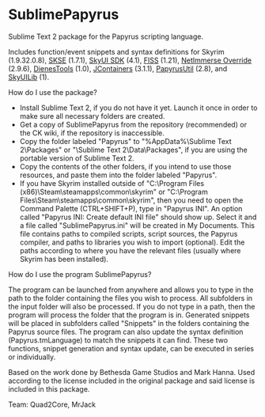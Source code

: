 SublimePapyrus
==============

Sublime Text 2 package for the Papyrus scripting language.

Includes function/event snippets and syntax definitions for Skyrim (1.9.32.0.8), [SKSE](http://skse.silverlock.org) (1.7.1), [SkyUI SDK](https://github.com/schlangster/skyui/wiki) (4.1), [FISS](http://www.nexusmods.com/skyrim/mods/48265/) (1.21), [NetImmerse Override](http://www.nexusmods.com/skyrim/mods/37481/) (2.9.6), [DienesTools](http://www.nexusmods.com/skyrim/mods/54325/) (1.0), [JContainers](http://www.nexusmods.com/skyrim/mods/49743/) (3.1.1), [PapyrusUtil](http://www.nexusmods.com/skyrim/mods/58705/) (2.8), and [SkyUILib](https://github.com/schlangster/skyui-lib/wiki) (1).

How do I use the package?
- Install Sublime Text 2, if you do not have it yet. Launch it once in order to make sure all necessary folders are created.
- Get a copy of SublimePapyrus from the repository (recommended) or the CK wiki, if the repository is inaccessible.
- Copy the folder labeled "Papyrus" to "%AppData%\Sublime Text 2\Packages" or "\Sublime Text 2\Data\Packages", if you are using the portable version of Sublime Text 2.
- Copy the contents of the other folders, if you intend to use those resources, and paste them into the folder labeled "Papyrus".
- If you have Skyrim installed outside of "C:\Program Files (x86)\Steam\steamapps\common\skyrim\" or "C:\Program Files\Steam\steamapps\common\skyrim\", then you need to open the Command Palette (CTRL+SHIFT+P), type in "Papyrus INI". An option called "Papyrus INI: Create default INI file" should show up. Select it and a file called "SublimePapyrus.ini" will be created in My Documents. This file contains paths to compiled scripts, script sources, the Papyrus compiler, and paths to libraries you wish to import (optional). Edit the paths according to where you have the relevant files (usually where Skyrim has been installed).
 

How do I use the program SublimePapyrus?

The program can be launched from anywhere and allows you to type in the path to the folder containing the files you wish to process. All subfolders in the input folder will also be processed. If you do not type in a path, then the program will process the folder that the program is in. Generated snippets will be placed in subfolders called "Snippets" in the folders containing the Papyrus source files. The program can also update the syntax definition (Papyrus.tmLanguage) to match the snippets it can find. These two functions, snippet generation and syntax update, can be executed in series or individually.



Based on the work done by Bethesda Game Studios and Mark Hanna. Used according to the license included in the original package and said license is included in this package.

Team: Quad2Core, MrJack
